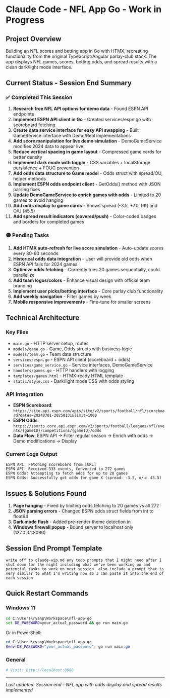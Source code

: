 # Claude Code - NFL App Go - Work in Progress

## Project Overview
Building an NFL scores and betting app in Go with HTMX, recreating functionality from the original TypeScript/Angular parlay-club stack. The app displays NFL games, scores, betting odds, and spread results with a clean dark/light mode interface.

## Current Status - Session End Summary

### ✅ Completed This Session
1. **Research free NFL API options for demo data** - Found ESPN API endpoints
2. **Implement ESPN API client in Go** - Created services/espn.go with scoreboard fetching
3. **Create data service interface for easy API swapping** - Built GameService interface with Demo/Real implementations
4. **Add score manipulation for live demo simulation** - DemoGameService modifies 2024 data to appear live
5. **Reduce vertical spacing in game layout** - Compressed game cards for better density
6. **Implement dark mode with toggle** - CSS variables + localStorage persistence + FOUC prevention
7. **Add odds data structure to Game model** - Odds struct with spread/OU, helper methods
8. **Implement ESPN odds endpoint client** - GetOdds() method with JSON parsing fixes
9. **Update DemoGameService to enrich games with odds** - Limited to 20 games to avoid hanging
10. **Add odds display to game cards** - Shows spread (-3.5, +7.0, PK) and O/U (45.5)
11. **Add spread result indicators (covered/push)** - Color-coded badges and borders for completed games

### 🟡 Pending Tasks
1. **Add HTMX auto-refresh for live score simulation** - Auto-update scores every 30-60 seconds
2. **Historical odds data integration** - User will provide old odds when ESPN API fails for 2024 games
3. **Optimize odds fetching** - Currently tries 20 games sequentially, could parallelize
4. **Add team logos/colors** - Enhance visual design with official team branding
5. **Implement user picks/betting interface** - Core parlay club functionality
6. **Add weekly navigation** - Filter games by week
7. **Mobile responsive improvements** - Fine-tune for smaller screens

## Technical Architecture

### Key Files
- `main.go` - HTTP server setup, routes
- `models/game.go` - Game, Odds structs with business logic
- `models/team.go` - Team data structure
- `services/espn.go` - ESPN API client (scoreboard + odds)
- `services/game_service.go` - Service interfaces, DemoGameService
- `handlers/games.go` - HTTP handlers with logging
- `templates/games.html` - HTMX-ready HTML template
- `static/style.css` - Dark/light mode CSS with odds styling

### API Integration
- **ESPN Scoreboard**: `https://site.api.espn.com/apis/site/v2/sports/football/nfl/scoreboard?dates=20240701-20250131&limit=1000`
- **ESPN Odds**: `https://sports.core.api.espn.com/v2/sports/football/leagues/nfl/events/{gameID}/competitions/{gameID}/odds`
- **Data Flow**: ESPN API → Filter regular season → Enrich with odds → Demo modifications → Display

### Current Logs Output
```
ESPN API: Fetching scoreboard from [URL]
ESPN API: Received 333 events, Converted to 272 games
ESPN Odds: Attempting to fetch odds for up to 20 games
ESPN Odds: Successfully got odds for game X (spread: -3.5, o/u: 45.5)
```

## Issues & Solutions Found
1. **Page hanging** - Fixed by limiting odds fetching to 20 games vs all 272
2. **JSON parsing errors** - Changed ESPN odds struct fields from int to float64
3. **Dark mode flash** - Added pre-render theme detection in <head>
4. **Windows firewall popup** - Bound server to localhost only (127.0.0.1:8080)

## Session End Prompt Template

```
write off to claude-wip.md any todo prompts that I might need after I shut down for the night including what we've been working on and potential tasks to work on next session. also include a prompt that is very similar to what I'm writing now so I can paste it into the end of each session
```

## Quick Restart Commands

### Windows 11
```cmd
cd C:\Users\ryanp\Workspace\nfl-app-go
set DB_PASSWORD=your_actual_password && go run main.go
```

Or in PowerShell:
```powershell
cd C:\Users\ryanp\Workspace\nfl-app-go
$env:DB_PASSWORD="your_actual_password"; go run main.go
```

### General
```bash
# Visit: http://localhost:8080
```

---
*Last updated: Session end - NFL app with odds display and spread results implemented*